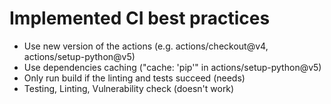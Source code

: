 # Implemented CI best practices

- Use new version of the actions (e.g. actions/checkout@v4, actions/setup-python@v5)
- Use dependencies caching ("cache: 'pip'" in actions/setup-python@v5)
- Only run build if the linting and tests succeed (needs)
- Testing, Linting, Vulnerability check (doesn't work)
